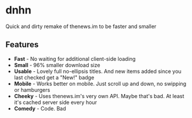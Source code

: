 # dnhn
Quick and dirty remake of thenews.im to be faster and smaller

## Features
- **Fast** - No waiting for additional client-side loading
- **Small** - 96% smaller download size
- **Usable** - Lovely full no-ellipsis titles. And new items added since you last checked get a "New!" badge
- **Mobile** - Works better on mobile. Just scroll up and down, no swipping or hamburgers
- **Cheeky** - Uses thenews.im's very own API. Maybe that's bad. At least it's cached server side every hour
- **Comedy** - Code. Bad
